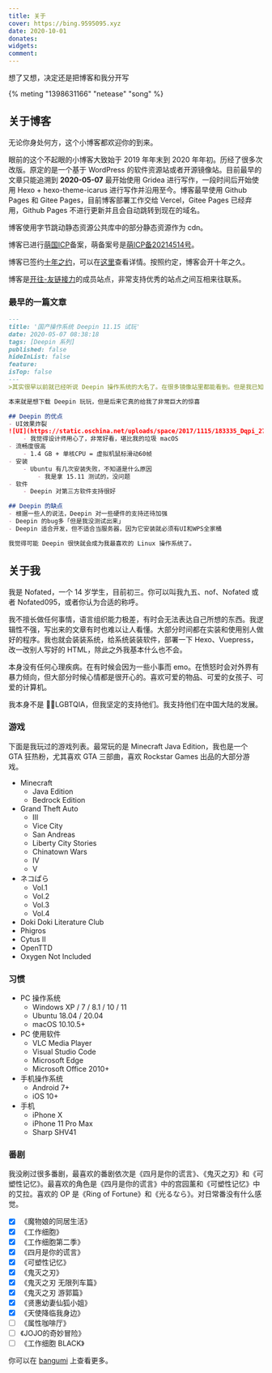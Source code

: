 ```yaml
---
title: 关于
cover: https://bing.9595095.xyz
date: 2020-10-01
donates:
widgets:
comment:
---
```

想了又想，决定还是把博客和我分开写

{% meting "1398631166" "netease" "song" %}

## 关于博客

无论你身处何方，这个小博客都欢迎你的到来。

眼前的这个不起眼的小博客大致始于 2019 年年末到 2020 年年初。历经了很多次改版。原定的是一个基于 WordPress 的软件资源站或者开源镜像站。目前最早的文章只能追溯到 **2020-05-07** 最开始使用 Gridea 进行写作，一段时间后开始使用 Hexo + hexo-theme-icarus 进行写作并沿用至今。博客最早使用 Github Pages 和 Gitee Pages，目前博客部署工作交给 Vercel，Gitee Pages 已经弃用，Github Pages 不进行更新并且会自动跳转到现在的域名。

博客使用字节跳动静态资源公共库中的部分静态资源作为 cdn。

博客已进行[萌国ICP](https://icp.gov.moe/)备案，萌备案号是[萌ICP备20214514号](https://icp.gov.moe/?keyword=20214514)。

博客已签约[十年之约](https://www.foreverblog.cn/)，可以在[这里](https://www.foreverblog.cn/blog/2712.html)查看详情。按照约定，博客会开十年之久。

博客是[开往-友链接力](https://github.com/travellings-link/travellings)的成员站点，非常支持优秀的站点之间互相来往联系。

### 最早的一篇文章
``` markdown guo-chan-cao-zuo-xi-tong-deepin-shi-wan.md
---
title: '国产操作系统 Deepin 11.15 试玩'
date: 2020-05-07 08:38:18
tags: [Deepin 系列]
published: false
hideInList: false
feature: 
isTop: false
---
>其实很早以前就已经听说 Deepin 操作系统的大名了。在很多镜像站里都能看到。但是我已知就用 Ubuntu 和 CentOS ，以为这是最好的两个 Linux 操作系统。

本来就是想下载 Deepin 玩玩，但是后来它真的给我了非常巨大的惊喜

## Deepin 的优点
- UI效果炸裂
![UI](https://static.oschina.net/uploads/space/2017/1115/183335_Dqpi_2720166.png)
    - 我觉得设计师用心了，非常好看，堪比我的垃圾 macOS
- 流畅度很高
    - 1.4 GB + 单核CPU = 虚拟机鼠标滑动60帧
- 安装
    - Ubuntu 有几次安装失败，不知道是什么原因
        - 我是拿 15.11 测试的，没问题
- 软件
    - Deepin 对第三方软件支持很好

## Deepin 的缺点
- 根据一些人的说法，Deepin 对一些硬件的支持还待加强
- Deepin 的bug多「但是我没测试出来」
- Deepin 适合开发，但不适合当服务器，因为它安装就必须有UI和WPS全家桶

我觉得可能 Deepin 很快就会成为我最喜欢的 Linux 操作系统了。
```

## 关于我

我是 Nofated，一个 14 岁学生，目前初三。你可以叫我九五、nof、Nofated 或者 Nofated095，或者你认为合适的称呼。

我不擅长做任何事情，语言组织能力极差，有时会无法表达自己所想的东西。我逻辑性不强，写出来的文章有时也难以让人看懂。大部分时间都在实装和使用别人做好的程序。我也就会装装系统，给系统装装软件，部署一下 Hexo、Vuepress，改一改别人写好的 HTML，除此之外我基本什么也不会。

本身没有任何心理疾病。在有时候会因为一些小事而 emo。在愤怒时会对外界有暴力倾向，但大部分时候心情都是很开心的。喜欢可爱的物品、可爱的女孩子、可爱的计算机。

我本身不是 🏳️‍🌈LGBTQIA，但我坚定的支持他们。我支持他们在中国大陆的发展。

### 游戏

下面是我玩过的游戏列表。最常玩的是 Minecraft Java Edition，我也是一个 GTA 狂热粉，尤其喜欢 GTA 三部曲，喜欢 Rockstar Games 出品的大部分游戏。

- Minecraft
   - Java Edition
   - Bedrock Edition
- Grand Theft Auto
   - III
   - Vice City
   - San Andreas
   - Liberty City Stories
   - Chinatown Wars
   - IV
   - V
- ネコぱら
   - Vol.1
   - Vol.2
   - Vol.3
   - Vol.4
- Doki Doki Literature Club
- Phigros
- Cytus II
- OpenTTD
- Oxygen Not Included

### 习惯

- PC 操作系统
    - Windows XP / 7 / 8.1 / 10 / 11
    - Ubuntu 18.04 / 20.04
    - macOS 10.10.5+
- PC 使用软件
    - VLC Media Player
    - Visual Studio Code
    - Microsoft Edge
    - Microsoft Office 2010+
- 手机操作系统
    - Android 7+
    - iOS 10+
- 手机
    - iPhone X
    - iPhone 11 Pro Max
    - Sharp SHV41

### 番剧

我没刷过很多番剧，最喜欢的番剧依次是《四月是你的谎言》、《鬼灭之刃》和《可塑性记忆》。最喜欢的角色是《四月是你的谎言》中的宫园薰和《可塑性记忆》中的艾拉。喜欢的 OP 是《Ring of Fortune》和《光るなら》。对日常番没有什么感觉。

- [x] 《魔物娘的同居生活》
- [x] 《工作细胞》
- [x] 《工作细胞第二季》
- [x] 《四月是你的谎言》
- [x] 《可塑性记忆》
- [x] 《鬼灭之刃》
- [x] 《鬼灭之刃 无限列车篇》
- [x] 《鬼灭之刃 游郭篇》
- [x] 《贤惠幼妻仙狐小姐》
- [x] 《天使降临我身边》
- [ ] 《属性咖啡厅》
- [ ] 《JOJO的奇妙冒险》
- [ ] 《工作细胞 BLACK》

你可以在 [bangumi](https://bgm.tv/anime/list/671125) 上查看更多。
